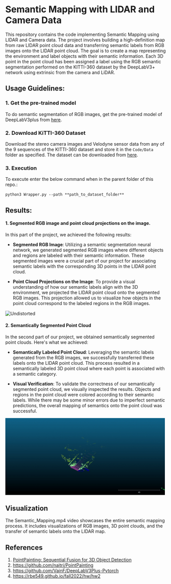 # Semantic Mapping with LIDAR and Camera Data

This repository contains the code implementing Semantic Mapping using LIDAR and Camera data. The project involves building a high-definition map from raw LIDAR point cloud data and transferring semantic labels from RGB images onto the LIDAR point cloud. The goal is to create a map representing the environment and label objects with their semantic information. Each 3D point in the point cloud has been assigned a label using the RGB semantic segmentation performed on the KITTI-360 dataset by the DeepLabV3+ network using extrinsic from the camera and LiDAR.


## Usage Guidelines:

### 1. Get the pre-trained model

To do semantic segmentation of RGB images, get the pre-trained model of DeepLabV3plus from [here](https://github.com/VainF/DeepLabV3Plus-Pytorch).

### 2. Download KiTTI-360 Dataset

Download the stereo camera images and Velodyne sensor data from any of the 9 sequences of the KITTI-360 dataset and store it in the `Code/Data` folder as specified. The dataset can be downloaded from [here](https://www.cvlibs.net/datasets/kitti-360/index.php).

### 3. Execution

 To execute enter the below command when in the parent folder of this repo.:
```
python3 Wrapper.py --path **path_to_dataset_folder**
```

## Results:

#### 1. Segmented RGB image and point cloud projections on the image.

In this part of the project, we achieved the following results:

- **Segmented RGB Image**: Utilizing a semantic segmentation neural network, we generated segmented RGB images where different objects and regions are labeled with their semantic information. These segmented images were a crucial part of our project for associating semantic labels with the corresponding 3D points in the LIDAR point cloud.

- **Point Cloud Projections on the Image**: To provide a visual understanding of how our semantic labels align with the 3D environment, we projected the LIDAR point cloud onto the segmented RGB images. This projection allowed us to visualize how objects in the point cloud correspond to the labeled regions in the RGB images.


<img src="Code/Results/lidar_semantics.gif"  align="center" alt="Undistorted" width="500"/>



#### 2. Semantically Segmented Point Cloud

In the second part of our project, we obtained semantically segmented point clouds. Here's what we achieved:

- **Semantically Labeled Point Cloud**: Leveraging the semantic labels generated from the RGB images, we successfully transferred these labels onto the LIDAR point cloud. This process resulted in a semantically labeled 3D point cloud where each point is associated with a semantic category.

- **Visual Verification**: To validate the correctness of our semantically segmented point cloud, we visually inspected the results. Objects and regions in the point cloud were colored according to their semantic labels. While there may be some minor errors due to imperfect semantic predictions, the overall mapping of semantics onto the point cloud was successful.

<img src="Code/Results/pointcloud.gif"  align="center" alt="Undistorted" width="500"/>



## Visualization
The Semantic_Mapping.mp4 video showcases the entire semantic mapping process. It includes visualizations of RGB images, 3D point clouds, and the transfer of semantic labels onto the LIDAR map.

## References

1. [PointPainting: Sequential Fusion for 3D Object Detection](https://arxiv.org/abs/1911.10150)
2. https://github.com/naitri/PointPainting
3. https://github.com/VainF/DeepLabV3Plus-Pytorch
4. https://rbe549.github.io/fall2022/hw/hw2
